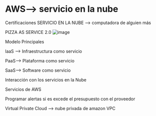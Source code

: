 # AWS--> servicio en la nube
Certificaciones
SERVICIO EN LA NUBE --> computadora de alguien más

PIZZA AS SERVICE 2.0
![image](https://github.com/jazminVVVV/PortafolioTareasSeguridadDatos/assets/114268456/72e2badf-2142-4af3-807f-65e1e9ca2f85)

Modelo Principales

laaS  --> Infraestructura como servicio

PaaS--> Plataforma como servicio

SaaS--> Software como servicio


Interacción con los servicios en la Nube

Servicios de AWS 

Programar alertas si es excede el presupuesto con el proveedor

Virtual Private Cloud --> nube privada de amazon VPC
